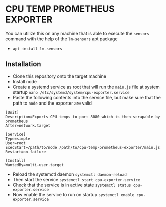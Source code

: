 # CPU TEMP PROMETHEUS EXPORTER

You can utilize this on any machine that is able to execute the `sensors` command with the help of the `lm-sensors` apt package

- `apt install lm-sensors`

## Installation

- Clone this repository onto the target machine
- Install node
- Create a systemd service as root that will run the `main.js` file at system startup `nano /etc/systemd/system/cpu-exporter.service`
- Paste the following contents into the service file, but make sure that the path to `node` and the exporter are valid

```
[Unit]
Description=Exports CPU temps to port 8080 which is then scrapable by prometheus
After=network.target

[Service]
Type=simple
User=root
ExecStart=/path/to/node /path/to/cpu-temp-prometheus-exporter/main.js
Restart=on-failure

[Install]
WantedBy=multi-user.target
```
- Reload the systemctl daemon `systemctl daemon-reload`
- Then start the service `systemctl start cpu-exporter.service`
- Check that the service is in active state `systemctl status cpu-exporter.service`
- Now enable the service to run on startup `systemctl enable cpu-exporter.service`
